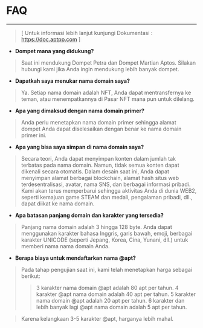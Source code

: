 # FAQ
- - -

> [ Untuk informasi lebih lanjut kunjungi Dokumentasi : <https://doc.aptpp.com> ]

* **Dompet mana yang didukung?**
> Saat ini mendukung Dompet Petra dan Dompet Martian Aptos. Silakan hubungi kami jika Anda ingin mendukung lebih banyak dompet.

* **Dapatkah saya menukar nama domain saya?**
> Ya. Setiap nama domain adalah NFT, Anda dapat mentransfernya ke teman, atau menempatkannya di Pasar NFT mana pun untuk dilelang.

* **Apa yang dimaksud dengan nama domain primer?**
> Anda perlu menetapkan nama domain primer sehingga alamat dompet Anda dapat diselesaikan dengan benar ke nama domain primer ini.

* **Apa yang bisa saya simpan di nama domain saya?**
> Secara teori, Anda dapat menyimpan konten dalam jumlah tak terbatas pada nama domain. Namun, tidak semua konten dapat dikenali secara otomatis. Dalam desain saat ini, Anda dapat menyimpan alamat berbagai blockchain, alamat hash situs web terdesentralisasi, avatar, nama SNS, dan berbagai informasi pribadi. Kami akan terus memperbarui sehingga aktivitas Anda di dunia WEB2, seperti kemajuan game STEAM dan medali, pengalaman pribadi, dll., dapat diikat ke nama domain.

* **Apa batasan panjang domain dan karakter yang tersedia?**
> Panjang nama domain adalah 3 hingga 128 byte. Anda dapat menggunakan karakter bahasa Inggris, garis bawah, emoji, berbagai karakter UNICODE (seperti Jepang, Korea, Cina, Yunani, dll.) untuk memberi nama nama domain Anda.

* **Berapa biaya untuk mendaftarkan nama @apt?**
> Pada tahap pengujian saat ini, kami telah menetapkan harga sebagai berikut:
>> 3 karakter nama domain @apt adalah 80 apt per tahun.
>> 4 karakter @apt nama domain adalah 40 apt per tahun.
>> 5 karakter nama domain @apt adalah 20 apt per tahun.
>> 6 karakter dan lebih banyak lagi @apt nama domain adalah 5 apt per tahun.

> Karena kelangkaan 3-5 karakter @apt, harganya lebih mahal.